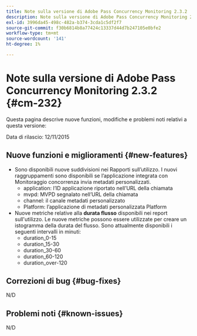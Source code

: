 ```yaml
---
title: Note sulla versione di Adobe Pass Concurrency Monitoring 2.3.2
description: Note sulla versione di Adobe Pass Concurrency Monitoring 2.3.2
exl-id: 3996da45-498c-482a-b374-3cda1c5df2f7
source-git-commit: f30b6814b8a77424c13337d44d7b247105e0bfe2
workflow-type: tm+mt
source-wordcount: '141'
ht-degree: 1%

---
```


# Note sulla versione di Adobe Pass Concurrency Monitoring 2.3.2 {#cm-232}

Questa pagina descrive nuove funzioni, modifiche e problemi noti relativi a questa versione:

Data di rilascio: 12/11/2015

## Nuove funzioni e miglioramenti {#new-features}

* Sono disponibili nuove suddivisioni nei Rapporti sull’utilizzo. I nuovi raggruppamenti sono disponibili se l’applicazione integrata con Monitoraggio concorrenza invia metadati personalizzati.
   * application: l’ID applicazione riportato nell’URL della chiamata
   * mvpd: MVPD segnalato nell’URL della chiamata
   * channel: il canale metadati personalizzato
   * Platform: l’applicazione di metadati personalizzata Platform
* Nuove metriche relative alla **durata flusso** disponibili nei report sull&#39;utilizzo. Le nuove metriche possono essere utilizzate per creare un istogramma della durata del flusso. Sono attualmente disponibili i seguenti intervalli in minuti:
   * duration_0-15
   * duration_15-30
   * duration_30-60
   * duration_60-120
   * duration_over-120

## Correzioni di bug {#bug-fixes}

N/D

## Problemi noti {#known-issues}

N/D
